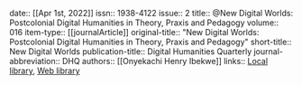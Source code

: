 date:: [[Apr 1st, 2022]]
issn:: 1938-4122
issue:: 2
title:: @New Digital Worlds: Postcolonial Digital Humanities in Theory, Praxis and Pedagogy
volume:: 016
item-type:: [[journalArticle]]
original-title:: "New Digital Worlds: Postcolonial Digital Humanities in Theory, Praxis and Pedagogy"
short-title:: New Digital Worlds
publication-title:: Digital Humanities Quarterly
journal-abbreviation:: DHQ
authors:: [[Onyekachi Henry Ibekwe]]
links:: [Local library](zotero://select/groups/2386895/items/F8LQHQLB), [Web library](https://www.zotero.org/groups/2386895/items/F8LQHQLB)
